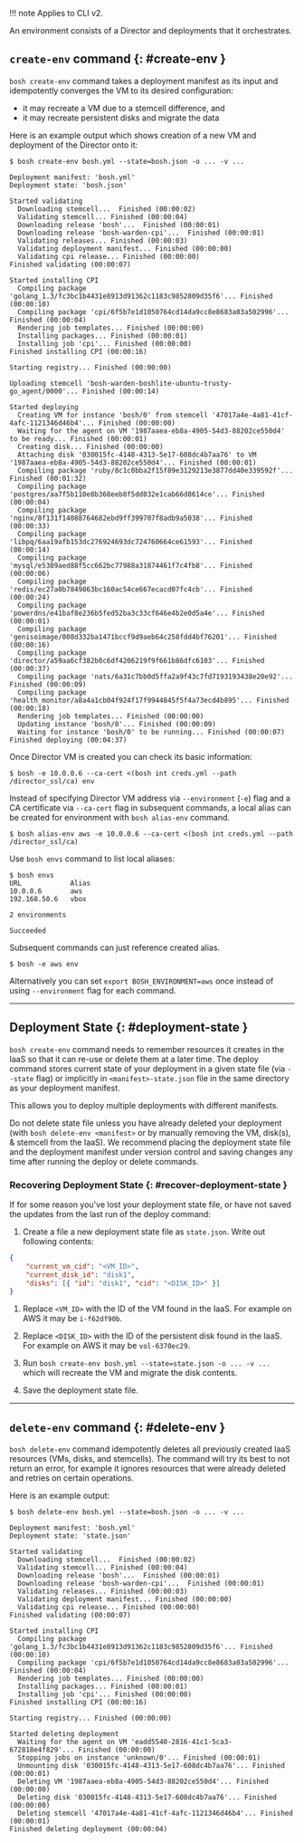 !!! note
    Applies to CLI v2.

An environment consists of a Director and deployments that it orchestrates.

## `create-env` command {: #create-env }

`bosh create-env` command takes a deployment manifest as its input and idempotently converges the VM to its desired configuration:

- it may recreate a VM due to a stemcell difference, and
- it may recreate persistent disks and migrate the data

Here is an example output which shows creation of a new VM and deployment of the Director onto it:

```shell
$ bosh create-env bosh.yml --state=bosh.json -o ... -v ...

Deployment manifest: 'bosh.yml'
Deployment state: 'bosh.json'

Started validating
  Downloading stemcell...  Finished (00:00:02)
  Validating stemcell... Finished (00:00:04)
  Downloading release 'bosh'...  Finished (00:00:01)
  Downloading release 'bosh-warden-cpi'...  Finished (00:00:01)
  Validating releases... Finished (00:00:03)
  Validating deployment manifest... Finished (00:00:00)
  Validating cpi release... Finished (00:00:00)
Finished validating (00:00:07)

Started installing CPI
  Compiling package 'golang_1.3/fc3bc1b4431e8913d91362c1183c9852809d35f6'... Finished (00:00:10)
  Compiling package 'cpi/6f5b7e1d1050764cd14da9cc8e8683a03a502996'... Finished (00:00:04)
  Rendering job templates... Finished (00:00:00)
  Installing packages... Finished (00:00:01)
  Installing job 'cpi'... Finished (00:00:00)
Finished installing CPI (00:00:16)

Starting registry... Finished (00:00:00)

Uploading stemcell 'bosh-warden-boshlite-ubuntu-trusty-go_agent/0000'... Finished (00:00:14)

Started deploying
  Creating VM for instance 'bosh/0' from stemcell '47017a4e-4a81-41cf-4afc-1121346d46b4'... Finished (00:00:00)
  Waiting for the agent on VM '1987aaea-eb8a-4905-54d3-88202ce550d4' to be ready... Finished (00:00:01)
  Creating disk... Finished (00:00:00)
  Attaching disk '030015fc-4148-4313-5e17-608dc4b7aa76' to VM '1987aaea-eb8a-4905-54d3-88202ce550d4'... Finished (00:00:01)
  Compiling package 'ruby/8c1c0bba2f15f89e3129213e3877dd40e339592f'... Finished (00:01:32)
  Compiling package 'postgres/aa7f5b110e8b368eeb8f5dd032e1cab66d8614ce'... Finished (00:00:04)
  Compiling package 'nginx/8f131f14088764682ebd9ff399707f8adb9a5038'... Finished (00:00:33)
  Compiling package 'libpq/6aa19afb153dc276924693dc724760664ce61593'... Finished (00:00:14)
  Compiling package 'mysql/e5309aed88f5cc662bc77988a31874461f7c4fb8'... Finished (00:00:06)
  Compiling package 'redis/ec27a0b7849863bc160ac54ce667ecacd07fc4cb'... Finished (00:00:24)
  Compiling package 'powerdns/e41baf8e236b5fed52ba3c33cf646e4b2e0d5a4e'... Finished (00:00:01)
  Compiling package 'genisoimage/008d332ba1471bccf9d9aeb64c258fdd4bf76201'... Finished (00:00:16)
  Compiling package 'director/a59aa6cf382b0c6df4206219f9f661b86dfc6103'... Finished (00:00:37)
  Compiling package 'nats/6a31c7bb0d5ffa2a9f43c7fd7193193438e20e92'... Finished (00:00:09)
  Compiling package 'health_monitor/a8a4a1cb04f924f17f9944845f5f4a73ecd4b895'... Finished (00:00:18)
  Rendering job templates... Finished (00:00:00)
  Updating instance 'bosh/0'... Finished (00:00:09)
  Waiting for instance 'bosh/0' to be running... Finished (00:00:07)
Finished deploying (00:04:37)
```

Once Director VM is created you can check its basic information:

```shell
$ bosh -e 10.0.0.6 --ca-cert <(bosh int creds.yml --path /director_ssl/ca) env
```

Instead of specifying Director VM address via `--environment` (`-e`) flag and a CA certificate via `--ca-cert` flag in subsequent commands, a local alias can be created for environment with `bosh alias-env` command.

```shell
$ bosh alias-env aws -e 10.0.0.6 --ca-cert <(bosh int creds.yml --path /director_ssl/ca)
```

Use `bosh envs` command to list local aliases:

```shell
$ bosh envs
URL            Alias
10.0.0.6       aws
192.168.50.6   vbox

2 environments

Succeeded
```

Subsequent commands can just reference created alias.

```shell
$ bosh -e aws env
```

Alternatively you can set `export BOSH_ENVIRONMENT=aws` once instead of using `--environment` flag for each command.

---
## Deployment State {: #deployment-state }

`bosh create-env` command needs to remember resources it creates in the IaaS so that it can re-use or delete them at a later time. The deploy command stores current state of your deployment in a given state file (via `--state` flag) or implicitly in `<manifest>-state.json` file in the same directory as your deployment manifest.

This allows you to deploy multiple deployments with different manifests.

Do not delete state file unless you have already deleted your deployment (with `bosh delete-env <manifest>` or by manually removing the VM, disk(s), &amp; stemcell from the IaaS). We recommend placing the deployment state file and the deployment manifest under version control and saving changes any time after running the deploy or delete commands.

### Recovering Deployment State {: #recover-deployment-state }

If for some reason you've lost your deployment state file, or have not saved the updates from the last run of the deploy command:

1. Create a file a new deployment state file as `state.json`. Write out following contents:

  ```json
  {
      "current_vm_cid": "<VM_ID>",
      "current_disk_id": "disk1",
      "disks": [{ "id": "disk1", "cid": "<DISK_ID>" }]
  }
  ```

1. Replace `<VM_ID>` with the ID of the VM found in the IaaS. For example on AWS it may be `i-f62df90b`.

1. Replace `<DISK_ID>` with the ID of the persistent disk found in the IaaS. For example on AWS it may be `vol-6370ec29`.

1. Run `bosh create-env bosh.yml --state=state.json -o ... -v ...` which will recreate the VM and migrate the disk contents.

1. Save the deployment state file.

---
## `delete-env` command {: #delete-env }

`bosh delete-env` command idempotently deletes all previously created IaaS resources (VMs, disks, and stemcells). The command will try its best to not return an error, for example it ignores resources that were already deleted and retries on certain operations.

Here is an example output:

```shell
$ bosh delete-env bosh.yml --state=bosh.json -o ... -v ...

Deployment manifest: 'bosh.yml'
Deployment state: 'state.json'

Started validating
  Downloading stemcell...  Finished (00:00:02)
  Validating stemcell... Finished (00:00:04)
  Downloading release 'bosh'...  Finished (00:00:01)
  Downloading release 'bosh-warden-cpi'...  Finished (00:00:01)
  Validating releases... Finished (00:00:03)
  Validating deployment manifest... Finished (00:00:00)
  Validating cpi release... Finished (00:00:00)
Finished validating (00:00:07)

Started installing CPI
  Compiling package 'golang_1.3/fc3bc1b4431e8913d91362c1183c9852809d35f6'... Finished (00:00:10)
  Compiling package 'cpi/6f5b7e1d1050764cd14da9cc8e8683a03a502996'... Finished (00:00:04)
  Rendering job templates... Finished (00:00:00)
  Installing packages... Finished (00:00:01)
  Installing job 'cpi'... Finished (00:00:00)
Finished installing CPI (00:00:16)

Starting registry... Finished (00:00:00)

Started deleting deployment
  Waiting for the agent on VM 'eadd5540-2816-41c1-5ca3-672818e4f829'... Finished (00:00:00)
  Stopping jobs on instance 'unknown/0'... Finished (00:00:01)
  Unmounting disk '030015fc-4148-4313-5e17-608dc4b7aa76'... Finished (00:00:01)
  Deleting VM '1987aaea-eb8a-4905-54d3-88202ce550d4'... Finished (00:00:00)
  Deleting disk '030015fc-4148-4313-5e17-608dc4b7aa76'... Finished (00:00:00)
  Deleting stemcell '47017a4e-4a81-41cf-4afc-1121346d46b4'... Finished (00:00:01)
Finished deleting deployment (00:00:04)
```
